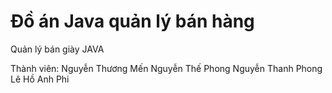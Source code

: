 # Đồ án Java quản lý bán hàng
Quản lý bán giày JAVA

Thành viên:
Nguyễn Thương Mến
Nguyễn Thế Phong
Nguyễn Thanh Phong
Lê Hồ Anh Phi

